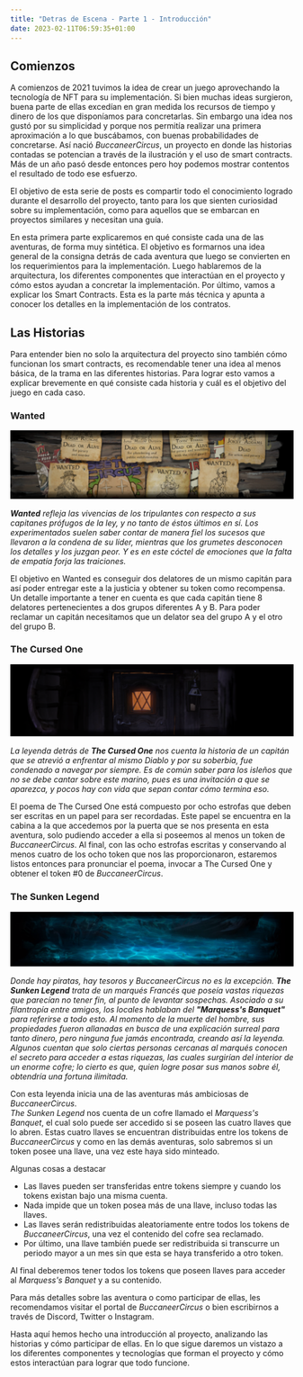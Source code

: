 ```yaml
---
title: "Detras de Escena - Parte 1 - Introducción"
date: 2023-02-11T06:59:35+01:00
---
```


## Comienzos ## 
A comienzos de 2021 tuvimos la idea de crear un juego aprovechando la tecnología de NFT para su implementación. Si bien muchas ideas surgieron, buena parte de ellas excedían en gran medida los recursos de tiempo y dinero de los que disponíamos para concretarlas. Sin embargo una idea nos gustó por su simplicidad y porque nos permitía realizar una primera aproximación a lo que buscábamos, con buenas probabilidades de concretarse. Así nació *BuccaneerCircus*, un proyecto en donde las historias contadas se potencian a través de la ilustración y el uso de smart contracts.
Más de un año pasó desde entonces pero hoy podemos mostrar contentos el resultado de todo ese esfuerzo.

El objetivo de esta serie de posts es compartir todo el conocimiento logrado durante el desarrollo del proyecto, tanto para los que sienten curiosidad sobre su implementación, como para aquellos que se embarcan en proyectos similares y necesitan una guía.

En esta primera parte explicaremos en qué consiste cada una de las aventuras, de forma muy sintética. El objetivo es formarnos una idea general de la consigna detrás de cada aventura que luego se convierten en los requerimientos para la implementación.
Luego hablaremos de la arquitectura, los diferentes componentes que interactúan en el proyecto y cómo estos ayudan a concretar la implementación.
Por último, vamos a explicar los Smart Contracts. Esta es la parte más técnica y apunta a conocer los detalles en la implementación de los contratos.

## Las Historias ##
Para entender bien no solo la arquitectura del proyecto sino también cómo funcionan los smart contracts, es recomendable tener una idea al menos básica, de la trama en las diferentes historias. Para lograr esto vamos a explicar brevemente en qué consiste cada historia y cuál es el objetivo del juego en cada caso.

### Wanted ###

![Wanted Captains](/posts/projects/bc/wanted_banner.png)

***Wanted** refleja las vivencias de los tripulantes con respecto a sus capitanes prófugos de la ley, y  no tanto de éstos últimos en sí. Los experimentados suelen saber contar de manera fiel los sucesos que llevaron a la condena de su líder, mientras que los grumetes desconocen los detalles y los juzgan peor. Y es en este cóctel de emociones que la falta de empatía forja las traiciones.*

El objetivo en Wanted es conseguir dos delatores de un mismo capitán para así poder entregar este a la justicia y obtener su token como recompensa.
Un detalle importante a tener en cuenta es que cada capitán tiene 8 delatores pertenecientes a dos grupos diferentes A y B. Para poder reclamar un capitán necesitamos que un delator sea del grupo A y el otro del grupo B.

### The Cursed One ###

![The Cursed One](/posts/projects/bc/the-cursed-one_banner.png)

*La leyenda detrás de **The Cursed One** nos cuenta la historia de un capitán que se atrevió a enfrentar al mismo Diablo y por su soberbia, fue condenado a navegar por siempre. Es de común saber para los isleños que no se debe cantar sobre este marino, pues es una invitación a que se aparezca, y pocos hay con vida que sepan contar cómo termina eso.*

El poema de The Cursed One está compuesto por ocho estrofas que deben ser escritas en un papel para ser recordadas. Este papel se encuentra en la cabina a la que accedemos por la puerta que se nos presenta en esta aventura, solo pudiendo acceder a ella si poseemos al menos un token de *BuccaneerCircus*.
Al final, con las ocho estrofas escritas y conservando al menos cuatro de los ocho token que nos las proporcionaron, estaremos listos entonces para pronunciar el poema, invocar a The Cursed One y obtener el token #0 de *BuccaneerCircus*.

### The Sunken Legend ###

![The Sunken Legend](/posts/projects/bc/the-sunken-legend_banner.png)

*Donde hay piratas, hay tesoros y *BuccaneerCircus* no es la excepción.
**The Sunken Legend** trata de un marqués Francés que poseía vastas riquezas que parecían no tener fin, al punto de levantar sospechas. Asociado a su filantropía entre amigos, los locales hablaban del **"Marquess's Banquet"** para referirse a todo esto. Al momento de la muerte del hombre, sus propiedades fueron allanadas en busca de una explicación surreal para tanto dinero, pero ninguna fue jamás encontrada, creando así la leyenda.\
Algunos cuentan que solo ciertas personas cercanas al marqués conocen el secreto para acceder a estas riquezas, las cuales surgirían del interior de un enorme cofre; lo cierto es que, quien logre posar sus manos sobre él, obtendría una fortuna ilimitada.*

Con esta leyenda inicia una de las aventuras más ambiciosas de *BuccaneerCircus*.\
*The Sunken Legend* nos cuenta de un cofre llamado el *Marquess's Banquet*, el cual solo puede ser accedido si se poseen las cuatro llaves que lo abren. Estas cuatro llaves se encuentran distribuidas entre los tokens de *BuccaneerCircus* y como en las demás aventuras, solo sabremos si un token posee una llave, una vez este haya sido minteado.

Algunas cosas a destacar
* Las llaves pueden ser transferidas entre tokens siempre y cuando los tokens existan bajo una misma cuenta.
* Nada impide que un token posea más de una llave, incluso todas las llaves.
* Las llaves serán redistribuidas aleatoriamente entre todos los tokens de *BuccaneerCircus*, una vez el contenido del cofre sea reclamado.
* Por último, una llave también puede ser redistribuida si transcurre un periodo mayor a un mes sin que esta se haya transferido a otro token.

Al final deberemos tener todos los tokens que poseen llaves para acceder al *Marquess's Banquet* y a su contenido.

Para más detalles sobre las aventura o como participar de ellas, les recomendamos visitar el portal de *BuccaneerCircus* o bien escribirnos a través de Discord, Twitter o Instagram.

Hasta aquí hemos hecho una introducción al proyecto, analizando las historias y cómo participar de ellas. En lo que sigue daremos un vistazo a los diferentes componentes y tecnologías que forman el proyecto y cómo estos interactúan para lograr que todo funcione.

